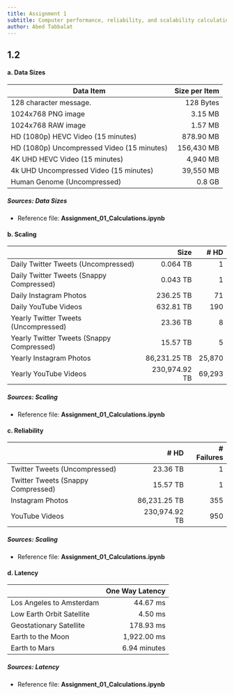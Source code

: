 ```yaml
---
title: Assignment 1
subtitle: Computer performance, reliability, and scalability calculation
author: Abed Tabbalat
---
```


## 1.2 

#### a. Data Sizes

| Data Item                                  | Size per Item | 
|--------------------------------------------|--------------:|
| 128 character message.                     | 128 Bytes     |
| 1024x768 PNG image                         | 3.15 MB       |
| 1024x768 RAW image                         | 1.57 MB       | 
| HD (1080p) HEVC Video (15 minutes)         | 878.90 MB     |
| HD (1080p) Uncompressed Video (15 minutes) | 156,430 MB    |
| 4K UHD HEVC Video (15 minutes)             | 4,940 MB      |
| 4k UHD Uncompressed Video (15 minutes)     | 39,550 MB     |
| Human Genome (Uncompressed)                | 0.8 GB        |

##### Sources: Data Sizes
* Reference file: **Assignment_01_Calculations.ipynb**


#### b. Scaling

|                                           | Size          | # HD   | 
|-------------------------------------------|--------------:|-------:|
| Daily Twitter Tweets (Uncompressed)       | 0.064 TB      |    1   |
| Daily Twitter Tweets (Snappy Compressed)  | 0.043 TB      |    1   |
| Daily Instagram Photos                    | 236.25 TB     |   71   |
| Daily YouTube Videos                      | 632.81 TB     |  190   |
| Yearly Twitter Tweets (Uncompressed)      | 23.36 TB      |    8   |
| Yearly Twitter Tweets (Snappy Compressed) | 15.57 TB      |    5   |
| Yearly Instagram Photos                   | 86,231.25 TB  | 25,870 |
| Yearly YouTube Videos                     | 230,974.92 TB | 69,293 |

##### Sources: Scaling
* Reference file: **Assignment_01_Calculations.ipynb**


#### c. Reliability
|                                    | # HD         | # Failures |
|------------------------------------|-------------:|-----------:|
| Twitter Tweets (Uncompressed)      | 23.36 TB     |      1     |
| Twitter Tweets (Snappy Compressed) | 15.57 TB     |      1     |
| Instagram Photos                   | 86,231.25 TB |    355     |
| YouTube Videos                     | 230,974.92 TB|    950     |

##### Sources: Scaling
* Reference file: **Assignment_01_Calculations.ipynb**


#### d. Latency

|                           | One Way Latency      |
|---------------------------|---------------------:|
| Los Angeles to Amsterdam  |       44.67 ms       |
| Low Earth Orbit Satellite |        4.50 ms       |
| Geostationary Satellite   |      178.93 ms       |
| Earth to the Moon         |    1,922.00 ms       |
| Earth to Mars             |        6.94 minutes  | 

##### Sources: Latency
* Reference file: **Assignment_01_Calculations.ipynb**